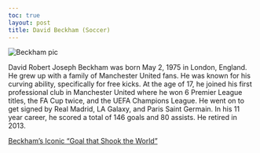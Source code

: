```yaml
---
toc: true
layout: post
title: David Beckham (Soccer)
---
```


![]({{site.baseurl}}/images/beckham.png "Beckham pic")

David Robert Joseph Beckham was born May 2, 1975 in London, England. He grew up with a family of Manchester United fans. He was known for his curving ability, specifically for free kicks. At the age of 17, he joined his first professional club in Manchester United where he won 6 Premier League titles, the FA Cup twice, and the UEFA Champions League. He went on to get signed by Real Madrid, LA Galaxy, and Paris Saint Germain. In his 11 year career, he scored a total of 146 goals and 80 assists. He retired in 2013.

[Beckham’s Iconic “Goal that Shook the World”](https://youtu.be/jnQ7ya11zek)

